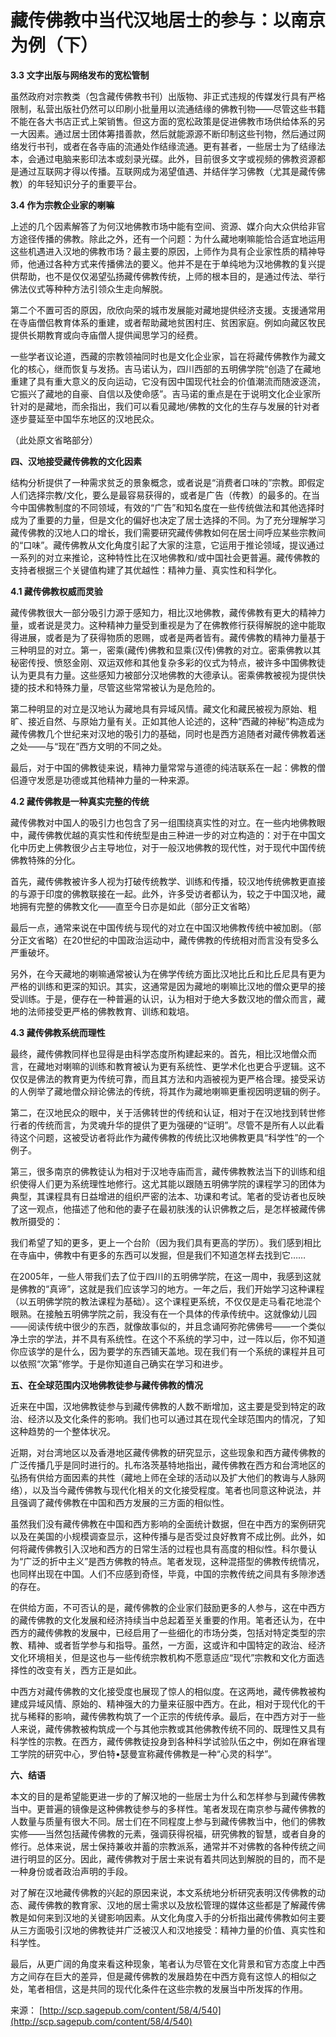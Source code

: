 # 藏传佛教中当代汉地居士的参与：以南京为例（下）

**3.3 文字出版与网络发布的宽松管制**

虽然政府对宗教类（包含藏传佛教书刊）出版物、非正式违规的传媒发行具有严格限制，私营出版社仍然可以印刷小批量用以流通结缘的佛教刊物——尽管这些书籍不能在各大书店正式上架销售。但这方面的宽松政策是促进佛教市场供给体系的另一大因素。通过居士团体筹措善款，然后就能源源不断印制这些刊物，然后通过网络发行书刊，或者在各寺庙的流通处作结缘流通。更有甚者，一些居士为了结缘法本，会通过电脑来影印法本或刻录光碟。此外，目前很多文字或视频的佛教资源都是通过互联网才得以传播。互联网成为渴望值遇、并结伴学习佛教（尤其是藏传佛教）的年轻知识分子的重要平台。

**3.4 作为宗教企业家的喇嘛**

上述的几个因素解答了为何汉地佛教市场中能有空间、资源、媒介向大众供给非官方途径传播的佛教。除此之外，还有一个问题：为什么藏地喇嘛能恰合适宜地运用这些机遇进入汉地的佛教市场？最主要的原因，上师作为具有企业家性质的精神导师，他通过各种方式来传播佛法的要义。他并不是在于单纯地为汉地佛教的复兴提供帮助，也不是仅仅渴望弘扬藏传佛教传统，上师的根本目的，是通过传法、举行佛法仪式等种种方法引领众生走向解脱。

第二个不置可否的原因，欣欣向荣的城市发展能对藏地提供经济支援。支援通常用在寺庙僧侣教育体系的重建，或者帮助藏地贫困村庄、贫困家庭。例如向藏区牧民提供长期教育或向寺庙僧人提供闻思学习的经费。

一些学者议论道，西藏的宗教领袖同时也是文化企业家，旨在将藏传佛教作为藏文化的核心，继而恢复与发扬。吉马诺认为，四川西部的五明佛学院“创造了在藏地重建了具有重大意义的反向运动，它没有因中国现代社会的价值潮流而随波逐流，它振兴了藏地的自豪、自信以及使命感”。吉马诺的重点是在于说明文化企业家所针对的是藏地，而余指出，我们可以看见藏地/佛教的文化的生存与发展的针对者逐步蔓延至中国华东地区的汉地民众。

（此处原文省略部分）

**四、汉地接受藏传佛教的文化因素**

结构分析提供了一种需求贫乏的景象概念，或者说是“消费者口味的”宗教。即假定人们选择宗教/文化，要么是最容易获得的，或者是广告（传教）的最多的。在当今中国佛教制度的不同领域，有效的“广告”和知名度在一些传统做法和其他选择时成为了重要的力量，但是文化的偏好也决定了居士选择的不同。为了充分理解学习藏传佛教的汉地人口的增长，我们需要研究藏传佛教如何在居士间呼应某些宗教间的“口味”。藏传佛教从文化角度引起了大家的注意，它运用于推论领域，提议通过一系列的对立来推论，这种特性比在汉地佛教和/或中国社会更普遍。藏传佛教的支持者根据三个关键值构建了其优越性：精神力量、真实性和科学化。

**4.1 藏传佛教权威而灵验**

藏传佛教很大一部分吸引力源于感知力，相比汉地佛教，藏传佛教有更大的精神力量，或者说是灵力。这种精神力量受到重视是为了在佛教修行获得解脱的途中能取得进展，或者是为了获得物质的恩赐，或者是两者皆有。藏传佛教的精神力量基于三种明显的对立。第一，密乘\(藏传\)佛教和显乘\(汉传\)佛教的对立。密乘佛教以其秘密传授、愤怒金刚、双运双修和其他复杂多彩的仪式为特点，被许多中国佛教徒认为更具有力量。这些感知力被部分汉地佛教的大德承认。密乘佛教被视为提供快捷的技术和特殊力量，尽管这些常常被认为是危险的。

第二种明显的对立是汉地认为藏地具有异域风情。藏文化和藏民被视为原始、粗旷、接近自然、与原始力量有关。正如其他人论述的，这种“西藏的神秘”构造成为藏传佛教几个世纪来对汉地的吸引力的基础，同时也是西方追随者对藏传佛教着迷之处——与“现在”西方文明的不同之处。

最后，对于中国的佛教徒来说，精神力量常常与道德的纯洁联系在一起：佛教的僧侣遵守发愿是功德或其他精神力量的一种来源。

**4.2 藏传佛教是一种真实完整的传统**

藏传佛教对中国人的吸引力也包含了另一组围绕真实性的对立。在一些内地佛教眼中，藏传佛教优越的真实性和传统型是由三种进一步的对立构造的：对于在中国文化中历史上佛教很少占主导地位，对于一般汉地佛教的现代性，对于现代中国传统佛教特殊的分化。

首先，藏传佛教被许多人视为打破传统教学、训练和传播，较汉地传统佛教更直接的与源于印度的佛教联接在一起。此外，许多受访者都认为，较之于中国汉地，藏地拥有完整的佛教文化——直至今日亦是如此（部分正文省略）

最后一点，通常来说在中国传统与现代的对立在中国汉地佛教传统中被加剧。（部分正文省略）在20世纪的中国政治运动中，藏传佛教的传统相对而言没有受多么严重破坏。

另外，在今天藏地的喇嘛通常被认为在佛学传统方面比汉地比丘和比丘尼具有更为严格的训练和更深的知识。其实，这通常是因为藏地的喇嘛比汉地的僧众更早的接受训练。于是，便存在一种普遍的认识，认为相对于绝大多数汉地的僧众而言，藏地的法师接受更严格的佛教教育、训练和栽培。

**4.3 藏传佛教系统而理性**

最终，藏传佛教同样也显得是由科学态度所构建起来的。首先，相比汉地僧众而言，在藏地对喇嘛的训练和教育被认为更有系统性、更学术化也更合乎逻辑。这不仅仅是佛法的教育更为传统可靠，而且其方法和内涵被视为更严格合理。接受采访的人例举了藏地僧众辩论佛法的传统，将其作为藏地喇嘛更重视因明逻辑的例子。

第二，在汉地民众的眼中，关于活佛转世的传统和认证，相对于在汉地找到转世修行者的传统而言，为灵魂升华的提供了更为强硬的“证明”。尽管不是所有人以此看待这个问题，这被受访者将此作为藏传佛教的传统比汉地佛教更具“科学性”的一个例子。

第三，很多南京的佛教徒认为相对于汉地寺庙而言，藏传佛教教法当下的训练和组织使得人们更为系统理性地修行。这尤其能以跟随五明佛学院的课程学习的团体为典型，其课程具有日益增进的组织严密的法本、功课和考试。笔者的受访者也反映了这一观点，他描述了他和他的妻子在最初肤浅的认识佛教之后，是怎样被藏传佛教所摄受的：

我们希望了知的更多，更上一个台阶（因为我们具有更高的学历）。我们感到相比在寺庙中，佛教中有更多的东西可以发掘，但是我们不知道怎样去找到它……

在2005年，一些人带我们去了位于四川的五明佛学院，在这一周中，我感到这就是佛教的“真谛”，这就是我们应该学习的地方。一年之后，我们开始学习这种课程（以五明佛学院的教法课程为基础）。这个课程更系统，不仅仅是走马看花地混个眼熟。在接触五明佛学院之前，我没有在一个具体的传承传统中。这就像幼儿园——阅读传统中很少的东西，就像故事似的，并且念诵阿弥陀佛佛号——一个类似净土宗的学法，并不具有系统性。在这个不系统的学习中，过一阵以后，你不知道你应该学的是什么，因为要学的东西铺天盖地。现在我们有一个系统的课程并且可以依照“次第”修学。于是你知道自己确实在学习和进步。

**五、在全球范围内汉地佛教徒参与藏传佛教的情况**

近来在中国，汉地佛教徒参与到藏传佛教的人数不断增加，这主要是受到特定的政治、经济以及文化条件的影响。我们也可以通过其在现代全球范围内的情况，了知这种趋势的一个整体状况。

近期，对台湾地区以及香港地区藏传佛教的研究显示，这些现象和西方藏传佛教的广泛传播几乎是同时进行的。扎布洛茨基特地指出，藏传佛教在西方和台湾地区的弘扬有供给方面因素的共性（藏地上师在全球的活动以及扩大他们的教诲与人脉网络），以及当今藏传佛教与现代化相关的文化接受程度。笔者也同意这种说法，并且强调了藏传佛教在中国和西方发展的三方面的相似性。

虽然我们没有藏传佛教在中国和西方影响的全面统计数据，但在中西方的案例研究以及在美国的小规模调查显示，这种传播与是否受过良好教育不成比例。此外，如何将藏传佛教引入汉地和西方的日常生活的过程也具有高度的相似性。科尔曼认为“广泛的折中主义”是西方佛教的特点。笔者发现，这种混搭型的佛教传统情况，也同样出现在中国。人们不应感到奇怪，毕竟，中国的宗教传统之间具有多隙渗透的存在。

在供给方面，不可否认的是，藏传佛教的企业家们鼓励更多的人参与，这在中西方的藏传佛教的文化发展和经济持续当中总起着至关重要的作用。笔者还认为，在中西方的藏传佛教的发展中，已经启用了一些细化的市场分类，包括对特定类型的宗教、精神、或者哲学参与和指导。虽然，一方面，这或许和中国特定的政治、经济文化环境相关，但是这也与一些传统宗教机构不愿意适应“现代”宗教和文化方面选择性的改变有关，西方正是如此。

中西方对藏传佛教的文化接受度也展现了惊人的相似度。在这两地，藏传佛教被构建成异域风情、原始的、精神强大的力量来征服中西方。在此，相对于现代化的干扰与稀释的影响，藏传佛教构筑了一个正宗的传统传承。最后，在中西方对于一些人来说，藏传佛教被构筑成一个与其他宗教或其他佛教传统不同的、既理性又具有科学性的宗教。在西方，藏传佛教徒投身到各种科学试验队伍之中，例如在麻省理工学院的研究中心，罗伯特•瑟曼宣称藏传佛教是一种“心灵的科学”。

**六、结语**

本文的目的是希望能更进一步的了解汉地的一些居士为什么和怎样参与到藏传佛教当中。更普遍的镜像是这种佛教徒参与的多样性。笔者发现在南京参与藏传佛教的人数量与质量有很大不同。居士们在不同程度上参与到藏传佛教当中，他们的佛教实修——当然包括藏传佛教的元素，强调获得祝福，研究佛教的智慧，或者自身的修行。总体来说，居士保持兼收并蓄的宗教派系，通常并不对佛教的各种传统之间进行明显的区分。因此，藏传佛教对于居士来说有着共同达到解脱的目的，而不是一种身份或者政治声明的手段。

对了解在汉地藏传佛教的兴起的原因来说，本文系统地分析研究表明汉传佛教的动态、藏传佛教的教育家、汉地的居士需求以及放松管理的媒体这些都是了解藏传佛教是如何来到汉地的关键影响因素。从文化角度入手的分析指出藏传佛教如何主要从三方面吸引汉地的佛教徒并广泛被汉人和汉地接受：精神力量的价值、真实性和科学性。

最后，从更广阔的角度来看这种现象，笔者认为尽管在文化背景和官方态度上中西方之间存在巨大的差异，但是藏传佛教的发展趋势在中西方竟有这惊人的相似之处，笔者相信，这是共同的现代化条件在这些宗教的发展当中所发挥的作用。

来源： [http://scp.sagepub.com/content/58/4/540](http://scp.sagepub.com/content/58/4/540)

